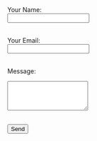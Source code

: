 <form action="https://formspree.io/f/YOUR_FORM_ID" method="POST">
  <label for="name">Your Name:</label><br>
  <input type="text" name="name" required><br><br>

  <label for="email">Your Email:</label><br>
  <input type="email" name="email" required><br><br>

  <label for="message">Message:</label><br>
  <textarea name="message" rows="4" required></textarea><br><br>

  <button type="submit">Send</button>
</form>
